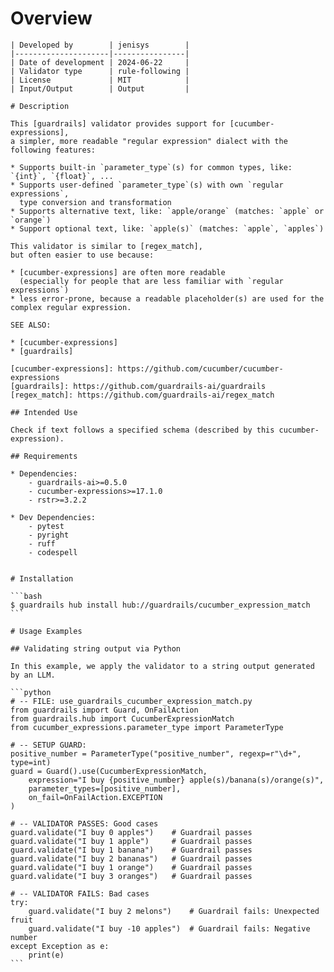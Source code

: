 # Overview

    | Developed by        | jenisys        |
    |---------------------|----------------|
    | Date of development | 2024-06-22     |
    | Validator type      | rule-following |
    | License             | MIT            |
    | Input/Output        | Output         |

    # Description

    This [guardrails] validator provides support for [cucumber-expressions],
    a simpler, more readable "regular expression" dialect with the following features:

    * Supports built-in `parameter_type`(s) for common types, like: `{int}`, `{float}`, ...
    * Supports user-defined `parameter_type`(s) with own `regular expressions`,
      type conversion and transformation
    * Supports alternative text, like: `apple/orange` (matches: `apple` or `orange`)
    * Support optional text, like: `apple(s)` (matches: `apple`, `apples`)

    This validator is similar to [regex_match],
    but often easier to use because:

    * [cucumber-expressions] are often more readable
      (especially for people that are less familiar with `regular expressions`)
    * less error-prone, because a readable placeholder(s) are used for the complex regular expression.

    SEE ALSO:

    * [cucumber-expressions]
    * [guardrails]

    [cucumber-expressions]: https://github.com/cucumber/cucumber-expressions
    [guardrails]: https://github.com/guardrails-ai/guardrails
    [regex_match]: https://github.com/guardrails-ai/regex_match

    ## Intended Use

    Check if text follows a specified schema (described by this cucumber-expression).

    ## Requirements

    * Dependencies:
        - guardrails-ai>=0.5.0
        - cucumber-expressions>=17.1.0
        - rstr>=3.2.2

    * Dev Dependencies:
        - pytest
        - pyright
        - ruff
        - codespell


    # Installation

    ```bash
    $ guardrails hub install hub://guardrails/cucumber_expression_match
    ```

    # Usage Examples

    ## Validating string output via Python

    In this example, we apply the validator to a string output generated by an LLM.

    ```python
    # -- FILE: use_guardrails_cucumber_expression_match.py
    from guardrails import Guard, OnFailAction
    from guardrails.hub import CucumberExpressionMatch
    from cucumber_expressions.parameter_type import ParameterType

    # -- SETUP GUARD:
    positive_number = ParameterType("positive_number", regexp=r"\d+", type=int)
    guard = Guard().use(CucumberExpressionMatch,
        expression="I buy {positive_number} apple(s)/banana(s)/orange(s)",
        parameter_types=[positive_number],
        on_fail=OnFailAction.EXCEPTION
    )

    # -- VALIDATOR PASSES: Good cases
    guard.validate("I buy 0 apples")    # Guardrail passes
    guard.validate("I buy 1 apple")     # Guardrail passes
    guard.validate("I buy 1 banana")    # Guardrail passes
    guard.validate("I buy 2 bananas")   # Guardrail passes
    guard.validate("I buy 1 orange")    # Guardrail passes
    guard.validate("I buy 3 oranges")   # Guardrail passes

    # -- VALIDATOR FAILS: Bad cases
    try:
        guard.validate("I buy 2 melons")    # Guardrail fails: Unexpected fruit
        guard.validate("I buy -10 apples")  # Guardrail fails: Negative number
    except Exception as e:
        print(e)
    ```